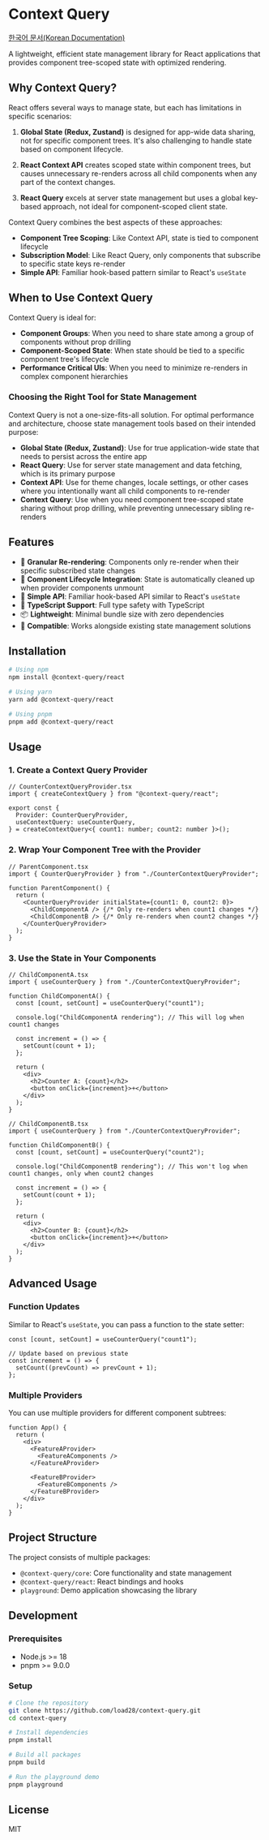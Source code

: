# Context Query

[한국어 문서(Korean Documentation)](./README.ko.md)

A lightweight, efficient state management library for React applications that provides component tree-scoped state with optimized rendering.

## Why Context Query?

React offers several ways to manage state, but each has limitations in specific scenarios:

1. **Global State (Redux, Zustand)** is designed for app-wide data sharing, not for specific component trees. It's also challenging to handle state based on component lifecycle.

2. **React Context API** creates scoped state within component trees, but causes unnecessary re-renders across all child components when any part of the context changes.

3. **React Query** excels at server state management but uses a global key-based approach, not ideal for component-scoped client state.

Context Query combines the best aspects of these approaches:

- **Component Tree Scoping**: Like Context API, state is tied to component lifecycle
- **Subscription Model**: Like React Query, only components that subscribe to specific state keys re-render
- **Simple API**: Familiar hook-based pattern similar to React's `useState`

## When to Use Context Query

Context Query is ideal for:

- **Component Groups**: When you need to share state among a group of components without prop drilling
- **Component-Scoped State**: When state should be tied to a specific component tree's lifecycle
- **Performance Critical UIs**: When you need to minimize re-renders in complex component hierarchies

### Choosing the Right Tool for State Management

Context Query is not a one-size-fits-all solution. For optimal performance and architecture, choose state management tools based on their intended purpose:

- **Global State (Redux, Zustand)**: Use for true application-wide state that needs to persist across the entire app
- **React Query**: Use for server state management and data fetching, which is its primary purpose
- **Context API**: Use for theme changes, locale settings, or other cases where you intentionally want all child components to re-render
- **Context Query**: Use when you need component tree-scoped state sharing without prop drilling, while preventing unnecessary sibling re-renders

## Features

- 🚀 **Granular Re-rendering**: Components only re-render when their specific subscribed state changes
- 🔄 **Component Lifecycle Integration**: State is automatically cleaned up when provider components unmount
- 🔌 **Simple API**: Familiar hook-based API similar to React's `useState`
- 🧩 **TypeScript Support**: Full type safety with TypeScript
- 📦 **Lightweight**: Minimal bundle size with zero dependencies
- 🔧 **Compatible**: Works alongside existing state management solutions

## Installation

```bash
# Using npm
npm install @context-query/react

# Using yarn
yarn add @context-query/react

# Using pnpm
pnpm add @context-query/react
```

## Usage

### 1. Create a Context Query Provider

```tsx
// CounterContextQueryProvider.tsx
import { createContextQuery } from "@context-query/react";

export const {
  Provider: CounterQueryProvider,
  useContextQuery: useCounterQuery,
} = createContextQuery<{ count1: number; count2: number }>();
```

### 2. Wrap Your Component Tree with the Provider

```tsx
// ParentComponent.tsx
import { CounterQueryProvider } from "./CounterContextQueryProvider";

function ParentComponent() {
  return (
    <CounterQueryProvider initialState={count1: 0, count2: 0}>
      <ChildComponentA /> {/* Only re-renders when count1 changes */}
      <ChildComponentB /> {/* Only re-renders when count2 changes */}
    </CounterQueryProvider>
  );
}
```

### 3. Use the State in Your Components

```tsx
// ChildComponentA.tsx
import { useCounterQuery } from "./CounterContextQueryProvider";

function ChildComponentA() {
  const [count, setCount] = useCounterQuery("count1");

  console.log("ChildComponentA rendering"); // This will log when count1 changes

  const increment = () => {
    setCount(count + 1);
  };

  return (
    <div>
      <h2>Counter A: {count}</h2>
      <button onClick={increment}>+</button>
    </div>
  );
}

// ChildComponentB.tsx
import { useCounterQuery } from "./CounterContextQueryProvider";

function ChildComponentB() {
  const [count, setCount] = useCounterQuery("count2");

  console.log("ChildComponentB rendering"); // This won't log when count1 changes, only when count2 changes

  const increment = () => {
    setCount(count + 1);
  };

  return (
    <div>
      <h2>Counter B: {count}</h2>
      <button onClick={increment}>+</button>
    </div>
  );
}
```

## Advanced Usage

### Function Updates

Similar to React's `useState`, you can pass a function to the state setter:

```tsx
const [count, setCount] = useCounterQuery("count1");

// Update based on previous state
const increment = () => {
  setCount((prevCount) => prevCount + 1);
};
```

### Multiple Providers

You can use multiple providers for different component subtrees:

```tsx
function App() {
  return (
    <div>
      <FeatureAProvider>
        <FeatureAComponents />
      </FeatureAProvider>

      <FeatureBProvider>
        <FeatureBComponents />
      </FeatureBProvider>
    </div>
  );
}
```

## Project Structure

The project consists of multiple packages:

- `@context-query/core`: Core functionality and state management
- `@context-query/react`: React bindings and hooks
- `playground`: Demo application showcasing the library

## Development

### Prerequisites

- Node.js >= 18
- pnpm >= 9.0.0

### Setup

```bash
# Clone the repository
git clone https://github.com/load28/context-query.git
cd context-query

# Install dependencies
pnpm install

# Build all packages
pnpm build

# Run the playground demo
pnpm playground
```

## License

MIT
